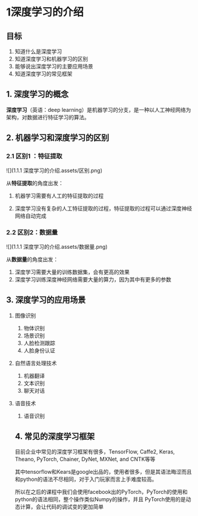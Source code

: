 # 1深度学习的介绍

## 目标

1. 知道什么是深度学习
2. 知道深度学习和机器学习的区别
3. 能够说出深度学习的主要应用场景
4. 知道深度学习的常见框架

## 1. 深度学习的概念

**深度学习**（英语：deep learning）是机器学习的分支，是一种以人工神经网络为架构，对数据进行特征学习的算法。



## 2. 机器学习和深度学习的区别

### 2.1 区别1 ：特征提取

![](1.1.1 深度学习的介绍.assets/区别.png)

从**特征提取**的角度出发：

1. 机器学习需要有人工的特征提取的过程

2. 深度学习没有复杂的人工特征提取的过程，特征提取的过程可以通过深度神经网络自动完成

   

### 2.2 区别2：数据量

![](1.1.1 深度学习的介绍.assets/数据量.png)

从**数据量**的角度出发：

1. 深度学习需要大量的训练数据集，会有更高的效果
2. 深度学习训练深度神经网络需要大量的算力，因为其中有更多的参数



## 3. 深度学习的应用场景

1. 图像识别

   1. 物体识别
   2. 场景识别
   3. 人脸检测跟踪
   4. 人脸身份认证

2. 自然语言处理技术

   1. 机器翻译
   2. 文本识别
   3. 聊天对话

3. 语音技术

   1. 语音识别

   ## 4. 常见的深度学习框架 

   目前企业中常见的深度学习框架有很多，TensorFlow, Caffe2, Keras, Theano, PyTorch, Chainer, DyNet, MXNet, and CNTK等等

   其中tensorflow和Kears是google出品的，使用者很多，但是其语法晦涩而且和python的语法不尽相同，对于入门玩家而言上手难度较高。

   所以在之后的课程中我们会使用facebook出的PyTorch，PyTorch的使用和python的语法相同，整个操作类似Numpy的操作，并且 PyTorch使用的是动态计算，会让代码的调试变的更加简单

   